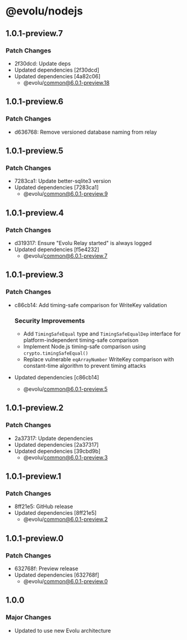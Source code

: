 # @evolu/nodejs

## 1.0.1-preview.7

### Patch Changes

- 2f30dcd: Update deps
- Updated dependencies [2f30dcd]
- Updated dependencies [4a82c06]
  - @evolu/common@6.0.1-preview.18

## 1.0.1-preview.6

### Patch Changes

- d636768: Remove versioned database naming from relay

## 1.0.1-preview.5

### Patch Changes

- 7283ca1: Update better-sqlite3 version
- Updated dependencies [7283ca1]
  - @evolu/common@6.0.1-preview.9

## 1.0.1-preview.4

### Patch Changes

- d319317: Ensure "Evolu Relay started" is always logged
- Updated dependencies [f5e4232]
  - @evolu/common@6.0.1-preview.7

## 1.0.1-preview.3

### Patch Changes

- c86cb14: Add timing-safe comparison for WriteKey validation

  ### Security Improvements
  - Add `TimingSafeEqual` type and `TimingSafeEqualDep` interface for platform-independent timing-safe comparison
  - Implement Node.js timing-safe comparison using `crypto.timingSafeEqual()`
  - Replace vulnerable `eqArrayNumber` WriteKey comparison with constant-time algorithm to prevent timing attacks

- Updated dependencies [c86cb14]
  - @evolu/common@6.0.1-preview.5

## 1.0.1-preview.2

### Patch Changes

- 2a37317: Update dependencies
- Updated dependencies [2a37317]
- Updated dependencies [39cbd9b]
  - @evolu/common@6.0.1-preview.3

## 1.0.1-preview.1

### Patch Changes

- 8ff21e5: GitHub release
- Updated dependencies [8ff21e5]
  - @evolu/common@6.0.1-preview.2

## 1.0.1-preview.0

### Patch Changes

- 632768f: Preview release
- Updated dependencies [632768f]
  - @evolu/common@6.0.1-preview.0

## 1.0.0

### Major Changes

- Updated to use new Evolu architecture
